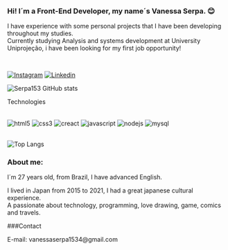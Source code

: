 ### Hi! I´m a Front-End Developer, my name´s Vanessa Serpa. 😊
<p>I have experience with some personal projects that I have been developing throughout my studies.<br/>
  Currently studying Analysis and systems development at University Uniprojeção, i have been looking for my first job opportunity!</p><br/>


[![Instagram](https://img.shields.io/badge/Instagram-E4405F?style=for-the-badge&logo=instagram&logoColor=white)](https://www.instagram.com/serpa626/) [![Linkedin](https://img.shields.io/badge/LinkedIn-0077B5?style=for-the-badge&logo=linkedin&logoColor=white)](https://www.linkedin.com/in/vanessaakiba25/)

![Serpa153 GitHub stats](https://github-readme-stats.vercel.app/api?username=serpa153&show_icons=true&theme=dracula)



Technologies

<div style="display: inline_block"><br/>
<img align="center" alt="html5" src="https://img.shields.io/badge/HTML5-E34F26?style=for-the-badge&logo=html5&logoColor=white" />

<img align="center" alt="css3" src="https://img.shields.io/badge/CSS3-1572B6?style=for-the-badge&logo=css3&logoColor=white" />

<img align="center" alt="creact" src="https://img.shields.io/badge/React-20232A?style=for-the-badge&logo=react&logoColor=61DAFB" />

<img align="center" alt="javascript" src="https://img.shields.io/badge/JavaScript-F7DF1E?style=for-the-badge&logo=javascript&logoColor=black" />

<img align="center" alt="nodejs" src="https://img.shields.io/badge/Node.js-43853D?style=for-the-badge&logo=node.js&logoColor=white" />

<img align="center" alt="mysql" src="https://img.shields.io/badge/MySQL-00000F?style=for-the-badge&logo=mysql&logoColor=white" />

</div><br/>

![Top Langs](https://github-readme-stats.vercel.app/api/top-langs/?username=Serpa153&layout=compact)

### About me:

I´m 27 years old, from Brazil, I have advanced English. <br/>
<p>I lived in Japan from 2015 to 2021, I had a great japanese cultural experience.<br/>
  A passionate about technology, programming, love drawing, game, comics and travels.</p>

###Contact
<p>E-mail: vanessaserpa1534@gmail.com</p>
